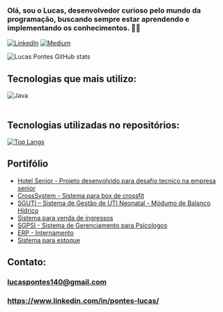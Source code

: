 ### Olá, sou o Lucas, desenvolvedor curioso pelo mundo da programação, buscando sempre estar aprendendo e implementando os conhecimentos. ✌🏼

[![LinkedIn](https://img.shields.io/badge/LinkedIn-0077B5?style=for-the-badge&logo=linkedin&logoColor=white)](https://www.linkedin.com/in/pontes-lucas/)
[![Medium](https://img.shields.io/badge/Medium-12100E?style=for-the-badge&logo=medium&logoColor=white)](https://medium.com/@lucaspontes.dev)


![Lucas Pontes GitHub stats](https://github-readme-stats.vercel.app/api?username=LucasDev13&show_icons=true&theme=dracula)

## Tecnologias que mais utilizo:
<div style="display: inline_block">
    <img align="center" alt="Java" src="https://img.shields.io/badge/Java-ED8B00?style=for-the-badge&logo=openjdk&logoColor=white">
</div><br/>

## Tecnologias utilizadas no repositórios:
[![Top Langs](https://github-readme-stats.vercel.app/api/top-langs/?username=LucasDev13&layout=compact)](https://github.com/anuraghazra/github-readme-stats)

## Portifólio
- [Hotel Senior - Projeto desenvolvido para desafio tecnico na empresa senior](https://github.com/LucasDev13/hotel-senior)
- [CrossSystem - Sistema para box de crossfit](https://gitlab.com/box-crossfit/check-in-cross)
- [SGUTI – Sistema de Gestão de UTI Neonatal - Módumo de Balanço Hídrico](https://bitbucket.org/LucasPontes13/projetobh/src/master/)
- [Sistema para venda de ingressos]()
- [SGPSI - Sistema de Gerenciamento para Psicologos ]()
- [ERP - Internamento]()
- [Sistema para estoque]()

## Contato: 
### lucaspontes140@gmail.com
### https://www.linkedin.com/in/pontes-lucas/